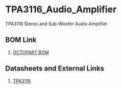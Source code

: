 # TPA3116_Audio_Amplifier
TPA3116 Stereo and Sub-Woofer Audio Amplifier

## BOM Link
1. [OCTOPART BOM](https://octopart.com/bom-tool/Kn64f8nE)


## Datasheets and External Links
1. [TPA3116](https://www.ti.com/lit/ds/symlink/tpa3116d2.pdf)
